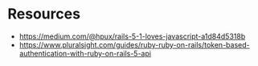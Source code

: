 # Resources

- https://medium.com/@hpux/rails-5-1-loves-javascript-a1d84d5318b
- https://www.pluralsight.com/guides/ruby-ruby-on-rails/token-based-authentication-with-ruby-on-rails-5-api
